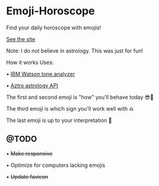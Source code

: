 # Emoji-Horoscope
Find your daily horoscope with emojis!

[See the site](https://emoji-horoscope.appspot.com/)

Note: I do not believe in astrology. This was just for fun!

How it works
Uses: 

• [IBM Watson tone analyzer](https://www.ibm.com/watson/services/tone-analyzer/)

• [Aztro astrology API](https://aztro.readthedocs.io/en/latest/)

The first and second emoji is "how" you'll behave today 
😎🤩

The third emoji is which sign you'll work well with 
♎️

The last emoji is up to your interpretation 
💯

## @TODO
• ~~Make responsive~~

• Optimize for computers lacking emojis

• ~~Update favicon~~
